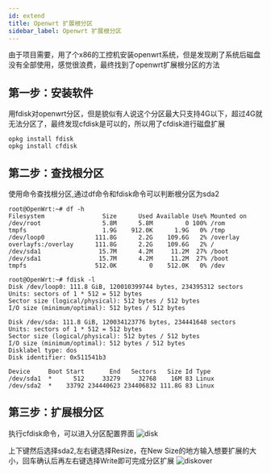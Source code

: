 ```yaml
---
id: extend
title: Openwrt 扩展根分区
sidebar_label: Openwrt 扩展根分区
---
```


由于项目需要，用了个x86的工控机安装openwrt系统，但是发现刷了系统后磁盘没有全部使用，感觉很浪费，最终找到了openwrt扩展根分区的方法

## 第一步：安装软件
用fdisk对openwrt分区，但是貌似有人说这个分区最大只支持4G以下，超过4G就无法分区了，最终发现cfdisk是可以的，所以用了cfdisk进行磁盘扩展
```
opkg install fdisk
opkg install cfdisk
```
## 第二步：查找根分区
使用命令查找根分区,通过df命令和fdisk命令可以判断根分区为sda2
```
root@OpenWrt:~# df -h
Filesystem                Size      Used Available Use% Mounted on
/dev/root                 5.8M      5.8M         0 100% /rom
tmpfs                     1.9G    912.0K      1.9G   0% /tmp
/dev/loop0              111.8G      2.2G    109.6G   2% /overlay
overlayfs:/overlay      111.8G      2.2G    109.6G   2% /
/dev/sda1                15.7M      4.2M     11.2M  27% /boot
/dev/sda1                15.7M      4.2M     11.2M  27% /boot
tmpfs                   512.0K         0    512.0K   0% /dev

root@OpenWrt:~# fdisk -l
Disk /dev/loop0: 111.8 GiB, 120010399744 bytes, 234395312 sectors
Units: sectors of 1 * 512 = 512 bytes
Sector size (logical/physical): 512 bytes / 512 bytes
I/O size (minimum/optimal): 512 bytes / 512 bytes

Disk /dev/sda: 111.8 GiB, 120034123776 bytes, 234441648 sectors
Units: sectors of 1 * 512 = 512 bytes
Sector size (logical/physical): 512 bytes / 512 bytes
I/O size (minimum/optimal): 512 bytes / 512 bytes
Disklabel type: dos
Disk identifier: 0x511541b3

Device     Boot Start       End   Sectors   Size Id Type
/dev/sda1  *      512     33279     32768    16M 83 Linux
/dev/sda2  *    33792 234440623 234406832 111.8G 83 Linux
```

## 第三步：扩展根分区
执行cfdisk命令，可以进入分区配置界面
![disk](assets/disk.png)

上下键然后选择sda2,左右键选择Resize，在New Size的地方输入想要扩展的大小，回车确认后再左右键选择Write即可完成分区扩展
![diskover](assets/diskover.png)

